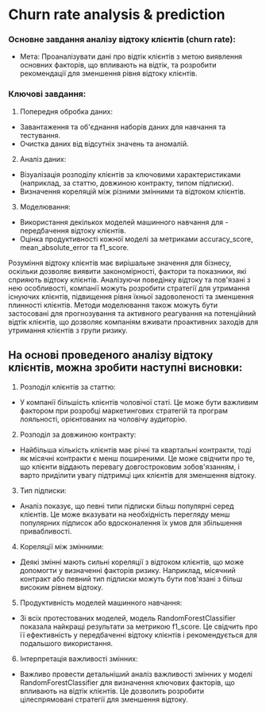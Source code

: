 # Churn rate analysis & prediction

### Основне завдання аналізу відтоку клієнтів (churn rate):
- Мета: Проаналізувати дані про відтік клієнтів з метою виявлення основних факторів, що впливають на відтік, та розробити рекомендації для зменшення рівня відтоку клієнтів.

### Ключові завдання:
1. Попередня обробка даних:
  - Завантаження та об'єднання наборів даних для навчання та тестування.
  - Очистка даних від відсутніх значень та аномалій.

2. Аналіз даних:
  - Візуалізація розподілу клієнтів за ключовими характеристиками (наприклад, за статтю, довжиною контракту, типом підписки).
  - Визначення кореляцій між різними змінними та відтоком клієнтів.

3. Моделювання:
  - Використання декількох моделей машинного навчання для - передбачення відтоку клієнтів.
  - Оцінка продуктивності кожної моделі за метриками  accuracy_score, mean_absolute_error та f1_score.


Розуміння відтоку клієнтів має вирішальне значення для бізнесу, оскільки дозволяє виявити закономірності, фактори та показники, які сприяють відтоку клієнтів. Аналізуючи поведінку відтоку та пов'язані з нею особливості, компанії можуть розробити стратегії для утримання існуючих клієнтів, підвищення рівня їхньої задоволеності та зменшення плинності клієнтів. Методи моделювання також можуть бути застосовані для прогнозування та активного реагування на потенційний відтік клієнтів, що дозволяє компаніям вживати проактивних заходів для утримання клієнтів з групи ризику.


## На основі проведеного аналізу відтоку клієнтів, можна зробити наступні висновки:

1. Розподіл клієнтів за статтю:
 
  - У компанії більшість клієнтів чоловічої статі. Це може бути важливим фактором при розробці маркетингових стратегій та програм лояльності, орієнтованих на чоловічу аудиторію.
   
2. Розподіл за довжиною контракту:

  - Найбільша кількість клієнтів має річні та квартальні контракти, тоді як місячні контракти є менш поширеними. Це може свідчити про те, що клієнти віддають перевагу довгостроковим зобов'язанням, і варто приділити увагу підтримці цих клієнтів для зменшення відтоку.

3. Тип підписки:

  - Аналіз показує, що певні типи підписки більш популярні серед клієнтів. Це може вказувати на необхідність перегляду менш популярних підписок або вдосконалення їх умов для збільшення привабливості.

4. Кореляції між змінними:

  - Деякі змінні мають сильні кореляції з відтоком клієнтів, що може допомогти у визначенні факторів ризику. Наприклад, місячний контракт або певний тип підписки можуть бути пов'язані з більш високим рівнем відтоку.

5. Продуктивність моделей машинного навчання:

  - Зі всіх протестованих моделей, модель RandomForestClassifier показала найкращі результати за метрикою f1_score. Це свідчить про її ефективність у передбаченні відтоку клієнтів і рекомендується для подальшого використання.
  
6. Інтерпретація важливості змінних:

  - Важливо провести детальніший аналіз важливості змінних у моделі RandomForestClassifier для визначення ключових факторів, що впливають на відтік клієнтів. Це дозволить розробити цілеспрямовані стратегії для зменшення відтоку.
